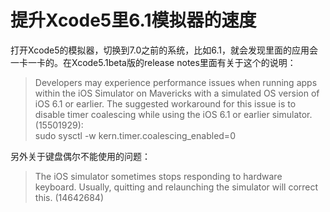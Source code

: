 # 提升Xcode5里6.1模拟器的速度

打开Xcode5的模拟器，切换到7.0之前的系统，比如6.1，就会发现里面的应用会一卡一卡的。在Xcode5.1beta版的release notes里面有关于这个的说明：

> Developers may experience performance issues when running apps within the iOS Simulator on Mavericks with a simulated OS version of iOS 6.1 or earlier. The suggested workaround for this issue is to disable timer coalescing while using the iOS 6.1 or earlier simulator. (15501929):  
    sudo sysctl -w kern.timer.coalescing_enabled=0

另外关于键盘偶尔不能使用的问题：

> The iOS simulator sometimes stops responding to hardware keyboard. Usually, quitting and relaunching the simulator will correct this. (14642684)

